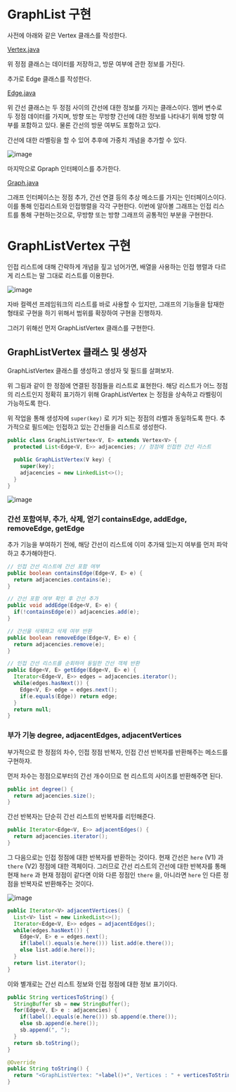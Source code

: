 GraphList 구현
==============

사전에 아래와 같은 Vertex 클래스를 작성한다.

[Vertex.java](https://github.com/whdnjsdyd111/Data-Structure-Algorithm/blob/main/Data%20Structure/Graph%20%26%20Tree/Vertex.java)

위 정점 클래스는 데이터를 저장하고, 방문 여부에 관한 정보를 가진다.

추가로 Edge 클래스를 작성한다.

[Edge.java](https://github.com/whdnjsdyd111/Data-Structure-Algorithm/blob/main/Data%20Structure/Graph%20%26%20Tree/Edge.java)

위 간선 클래스는 두 정점 사이의 간선에 대한 정보를 가지는 클래스이다.
멤버 변수로 두 정점 데이터를 가지며, 방향 또는 무방향 간선에 대한 정보를 나타내기 위해 방향 여부를 포함하고 있다.
물론 간선의 방문 여부도 포함하고 있다.

간선에 대한 라벨링을 할 수 있어 추후에 가중치 개념을 추가할 수 있다.

![image](https://user-images.githubusercontent.com/66655578/170816177-3bc45d12-8a72-4f1d-bd0c-93eef2bfae61.png)

마지막으로 Gpraph 인터페이스를 추가한다.

[Graph.java](https://github.com/whdnjsdyd111/Data-Structure-Algorithm/blob/main/Data%20Structure/Graph%20%26%20Tree/Graph.java)

그래프 인터페이스는 정점 추가, 간선 연결 등의 추상 메소드를 가지는 인터페이스이다.
이를 통해 인접리스트와 인접행렬을 각각 구현한다.
이번에 알아볼 그래프는 인접 리스트를 통해 구현하는것으로, 무방향 또는 방향 그래프의 공통적인 부분을 구현한다.

GraphListVertex 구현
====================

인접 리스트에 대해 간략하게 개념을 짚고 넘어가면, 배열을 사용하는 인접 행렬과 다르게 리스트는 말 그대로 리스트를 이용한다.

![image](https://user-images.githubusercontent.com/66655578/169703346-ce4420b2-d1be-4464-8ce0-69f3ee62add7.png)

자바 컬렉션 프레임워크의 리스트를 바로 사용할 수 있지만, 그래프의 기능들을 탑재한 형태로 구현을 하기 위해서 범위를 확장하여 구현을 진행하자.

그러기 위해선 먼저 GraphListVertex 클래스를 구현한다.

## GraphListVertex  클래스 및 생성자

GraphListVertex 클래스를 생성하고 생성자 및 필드를 살펴보자.

위 그림과 같이 한 정점에 연결된 정점들을 리스트로 표현한다.
해당 리스트가 어느 정점의 리스트인지 정확히 표기하기 위해 GraphListVertex 는 정점을 상속하고 라벨링이 가능하도록 한다.

위 작업을 통해 생성자에 `super(key)` 로 키가 되는 정점의 라벨과 동일하도록 한다.
추가적으로 필드에는 인접하고 있는 간선들을 리스트로 생성한다.

```java
public class GraphListVertex<V, E> extends Vertex<V> {
  protected List<Edge<V, E>> adjacencies; // 정점에 인접한 간선 리스트
  
  public GraphListVertex(V key) {
    super(key);
    adjacencies = new LinkedList<>();
  }
}
```

![image](https://user-images.githubusercontent.com/66655578/170817933-9b2b2d8e-1148-43db-a99f-33e930d51dc5.png)

### 간선 포함여부, 추가, 삭제, 얻기 containsEdge, addEdge, removeEdge, getEdge

추가 기능을 부여하기 전에, 해당 간선이 리스트에 이미 추가돼 있는지 여부를 먼저 파악하고 추가해야한다.

```java
// 인접 간선 리스트에 간선 포함 여부
public boolean containsEdge(Edge<V, E> e) {
  return adjacencies.contains(e);
}

// 간선 포함 여부 확인 후 간선 추가
public void addEdge(Edge<V, E> e) {
  if(!containsEdge(e)) adjacencies.add(e);
}

// 간선을 삭제하고 삭제 여부 반환
public boolean removeEdge(Edge<V, E> e) {
  return adjacencies.remove(e);
}

// 인접 간선 리스트를 순회하여 동일한 간선 객체 반환
public Edge<V, E> getEdge(Edge<V, E> e) {
  Iterator<Edge<V, E>> edges = adjacencies.iterator();
  while(edges.hasNext()) {
    Edge<V, E> edge = edges.next();
    if(e.equals(Edge)) return edge;
  }
  return null;
}
```

### 부가 기능 degree, adjacentEdges, adjacentVertices

부가적으로 한 정점의 차수, 인접 정점 반복자, 인접 간선 반복자를 반환해주는 메소드를 구현하자.

먼저 차수는 정점으로부터의 간선 개수이므로 현 리스트의 사이즈를 반환해주면 된다.

```java
public int degree() {
  return adjacencies.size();
}
```

간선 반복자는 단순히 간선 리스트의 반복자를 리턴해준다.

```java
public Iterator<Edge<V, E>> adjacentEdges() {
  return adjacencies.iterator();
}
```

그 다음으로는 인접 정점에 대한 반복자를 반환하는 것이다.
현재 간선은 `here` (V1) 과 `there` (V2) 정점에 대한 객체이다.
그러므로 간선 리스트의 간선에 대한 반복자를 통해 현재 `here` 과 현재 정점이 같다면 이와 다른 정점인 `there` 을, 아니라면 `here` 인 다른 정점을 반복자로 반환해주는 것이다.

![image](https://user-images.githubusercontent.com/66655578/170833850-c82bbae0-bc7d-4a3f-8927-95b7b3f3004e.png)

```java
public Iterator<V> adjacentVertices() {
  List<V> list = new LinkedList<>();
  Iterator<Edge<V, E>> edges = adjacentEdges();
  while(edges.hasNext()) {
    Edge<V, E> e = edges.next();
    if(label().equals(e.here())) list.add(e.there());
    else list.add(e.here());
  }
  return list.iterator();
}
```

이와 별개로는 간선 리스트 정보와 인접 정점에 대한 정보 표기이다.

```java
public String verticesToString() {
  StringBuffer sb = new StringBuffer();
  for(Edge<V, E> e : adjacencies) {
    if(label().equals(e.here())) sb.append(e.there());
    else sb.append(e.here());
    sb.append(", ");
  }
  return sb.toString();
}

@Override
public String toString() {
  return "<GraphListVertex: "+label()+", Vertices : " + verticesToString() + ">";
}
```
